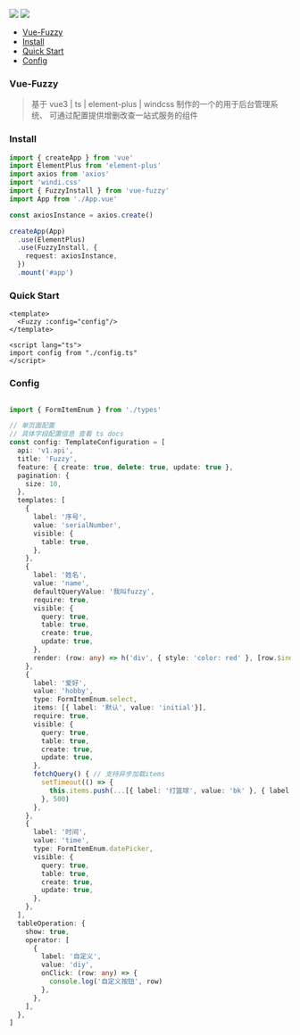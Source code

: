 ![](https://img.shields.io/badge/component-fuzzy-red.svg?style=for-the-badge&logo=Vue.js ) ![](https://img.shields.io/badge/npm-v8.5.2-orange?style=for-the-badge&logo=npm& )


- [Vue-Fuzzy](#vue-fuzzy)
- [Install](#install)
- [Quick Start](#quick-start)
- [Config](#config)


### Vue-Fuzzy

> 基于 vue3 | ts | element-plus | windcss 制作的一个的用于后台管理系统、
> 可通过配置提供增删改查一站式服务的组件

### Install
``` ts
import { createApp } from 'vue'
import ElementPlus from 'element-plus'
import axios from 'axios'
import 'windi.css'
import { FuzzyInstall } from 'vue-fuzzy'
import App from './App.vue'

const axiosInstance = axios.create()

createApp(App)
  .use(ElementPlus)
  .use(FuzzyInstall, {
    request: axiosInstance,
  })
  .mount('#app')
```

### Quick Start

``` vue
<template>
  <Fuzzy :config="config"/>
</template>

<script lang="ts">
import config from "./config.ts"
</script>
```

### Config

``` ts

import { FormItemEnum } from './types'

// 单页面配置
// 具体字段配置信息 查看 ts docs
const config: TemplateConfiguration = [
  api: 'v1.api',
  title: 'Fuzzy',
  feature: { create: true, delete: true, update: true },
  pagination: {
    size: 10,
  },
  templates: [
    {
      label: '序号',
      value: 'serialNumber',
      visible: {
        table: true,
      },
    },
    {
      label: '姓名',
      value: 'name',
      defaultQueryValue: '我叫fuzzy',
      require: true,
      visible: {
        query: true,
        table: true,
        create: true,
        update: true,
      },
      render: (row: any) => h('div', { style: 'color: red' }, [row.$index]),
    },
    {
      label: '爱好',
      value: 'hobby',
      type: FormItemEnum.select,
      items: [{ label: '默认', value: 'initial'}],
      require: true,
      visible: {
        query: true,
        table: true,
        create: true,
        update: true,
      },
      fetchQuery() { // 支持异步加载items
        setTimeout(() => {
          this.items.push(...[{ label: '打篮球', value: 'bk' }, { label: '踢足球', value: 'bk' }])
        }, 500)
      },
    },
    {
      label: '时间',
      value: 'time',
      type: FormItemEnum.datePicker,
      visible: {
        query: true,
        table: true,
        create: true,
        update: true,
      },
    },
  ],
  tableOperation: {
    show: true,
    operator: [
      {
        label: '自定义',
        value: 'diy',
        onClick: (row: any) => {
          console.log('自定义按钮', row)
        },
      },
    ],
  },
]

```

